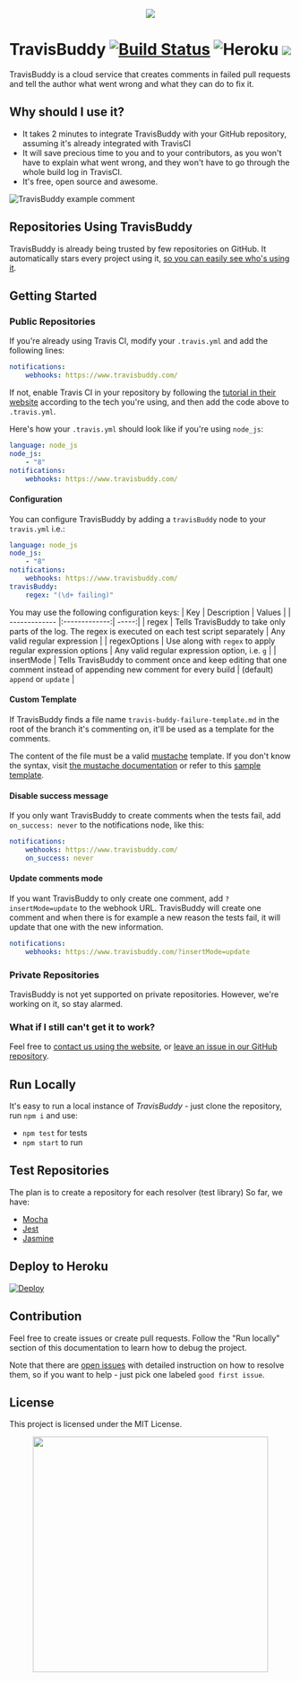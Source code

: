 <p align="center">
  <img src="https://raw.githubusercontent.com/bluzi/travis-buddy/master/public/images/header.jpg">
</p>

# TravisBuddy [![Build Status](https://travis-ci.org/bluzi/travis-buddy.svg?branch=master)](htts://travis-ci.org/bluzi/travis-buddy) ![Heroku](https://heroku-badge.herokuapp.com/?app=travis-buddy-service&style=flat) <a href="https://www.statuscake.com" title="Website Uptime Monitoring"><img src="https://www.statuscake.com/App/button/index.php?Track=2MnfbAoOjQ&Days=1&Design=7" /></a>

TravisBuddy is a cloud service that creates comments in failed pull requests and tell the author what went wrong and what they can do to fix it.

## Why should I use it?

* It takes 2 minutes to integrate TravisBuddy with your GitHub repository, assuming it's already integrated with TravisCI
* It will save precious time to you and to your contributors, as you won't have to explain what went wrong, and they won't have to go through the whole build log in TravisCI.
* It's free, open source and awesome.

![TravisBuddy example comment](https://raw.githubusercontent.com/bluzi/travis-buddy/master/public/images/example.png)

## Repositories Using TravisBuddy

TravisBuddy is already being trusted by few repositories on GitHub. It automatically stars every project using it, [so you can easily see who's using it](https://github.com/TravisBuddy?tab=stars).

## Getting Started

### Public Repositories

If you're already using Travis CI, modify your `.travis.yml` and add the following lines:

```yml
notifications:
    webhooks: https://www.travisbuddy.com/
```

If not, enable Travis CI in your repository by following the [tutorial in their website](https://docs.travis-ci.com/user/getting-started/) according to the tech you're using, and then add the code above to `.travis.yml`.

Here's how your `.travis.yml` should look like if you're using `node_js`:

```yml
language: node_js
node_js:
    - "8"
notifications:
    webhooks: https://www.travisbuddy.com/
```

#### Configuration
You can configure TravisBuddy by adding a `travisBuddy` node to your `travis.yml` i.e.: 
```yml
language: node_js
node_js:
    - "8"
notifications:
    webhooks: https://www.travisbuddy.com/
travisBuddy:
    regex: "(\d+ failing)"
```

You may use the following configuration keys:
| Key        | Description           | Values  |
| ------------- |:-------------:| -----:|
| regex | Tells TravisBuddy to take only parts of the log. The regex is executed on each test script separately | Any valid regular expression |
| regexOptions | Use along with `regex` to apply regular expression options      |   Any valid regular expression option, i.e. `g` |
| insertMode | Tells TravisBuddy to comment once and keep editing that one comment instead of appending new comment for every build | (default) `append` or `update` |

#### Custom Template

If TravisBuddy finds a file name `travis-buddy-failure-template.md` in the root of the branch it's commenting on, it'll be used as a template for the comments.

The content of the file must be a valid [mustache](https://github.com/janl/mustache.js/) template.
If you don't know the syntax, visit [the mustache documentation](https://mustache.github.io/mustache.5.html) or refer to this [sample template](https://raw.githubusercontent.com/bluzi/name-db/bluzi-travis-buddy-test/travis-buddy-failure-template.md).

#### Disable success message

If you only want TravisBuddy to create comments when the tests fail, add `on_success: never` to the notifications node, like this:

```yml
notifications:
    webhooks: https://www.travisbuddy.com/
    on_success: never
```

#### Update comments mode

If you want TravisBuddy to only create one comment, add `?insertMode=update` to the webhook URL. TravisBuddy will create one comment and when there is for example a new reason the tests fail, it will update that one with the new information.

```yml
notifications:
    webhooks: https://www.travisbuddy.com/?insertMode=update
```


### Private Repositories

TravisBuddy is not yet supported on private repositories.
However, we're working on it, so stay alarmed.

### What if I still can't get it to work?

Feel free to [contact us using the website](https://www.travisbuddy.com/contact-us), or [leave an issue in our GitHub repository](https://github.com/bluzi/travis-buddy/issues).

## Run Locally

It's easy to run a local instance of _TravisBuddy_ - just clone the repository, run `npm i` and use:

* `npm test` for tests
* `npm start` to run

## Test Repositories

The plan is to create a repository for each resolver (test library)
So far, we have:

* [Mocha](https://github.com/bluzi/travis-buddy-mocha-tests)
* [Jest](https://github.com/bluzi/travis-buddy-jest-tests)
* [Jasmine](https://github.com/bluzi/travis-buddy-jasmine-tests)

## Deploy to Heroku

[![Deploy](https://www.herokucdn.com/deploy/button.svg)](https://heroku.com/deploy)

## Contribution

Feel free to create issues or create pull requests.
Follow the "Run locally" section of this documentation to learn how to debug the project.

Note that there are [open issues](https://github.com/bluzi/travis-buddy/issues) with detailed instruction on how to resolve them, so if you want to help - just pick one labeled `good first issue`.

## License

This project is licensed under the MIT License.

<p align="center">
  <img width="420" src="https://raw.githubusercontent.com/bluzi/travis-buddy/master/public/images/logo.png">
</p>
